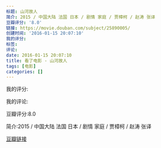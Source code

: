```yaml
---
标题: 山河故人
简介: 2015 / 中国大陆 法国 日本 / 剧情 家庭 / 贾樟柯 / 赵涛 张译
豆瓣评分: '8.0'
链接: https://movie.douban.com/subject/25890005/
创建时间: '2016-01-15 20:07:10'
我的评分:
标签:
评论:
date: 2016-01-15 20:07:10
title: 看了电影 - 山河故人
tags: [电影]
categories: []
---
```


我的评分:

我的评论:

豆瓣评分:8.0

简介:2015 / 中国大陆 法国 日本 / 剧情 家庭 / 贾樟柯 / 赵涛 张译

[豆瓣链接](https://movie.douban.com/subject/25890005/)

